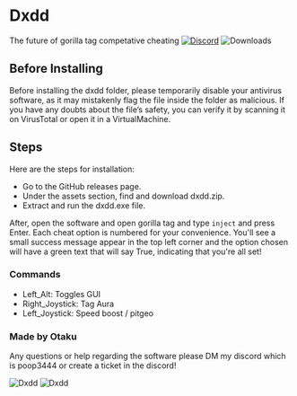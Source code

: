 # Dxdd
The future of gorilla tag competative cheating
[![Discord](https://img.shields.io/discord/1114388554873831484?label=discord)](https://discord.gg/fXR6TErSca)
![Downloads](https://img.shields.io/github/downloads/Otaku-uu/Dxdd/latest/total?label=downloads)

## Before Installing
Before installing the dxdd folder, please temporarily disable your antivirus software, as it may mistakenly flag the file inside the folder as malicious. If you have any doubts about the file’s safety, you can verify it by scanning it on VirusTotal or open it in a VirtualMachine.

## Steps

Here are the steps for installation:

- Go to the GitHub releases page.
- Under the assets section, find and download dxdd.zip.
- Extract and run the dxdd.exe file.

After, open the software and open gorilla tag and type `inject` and press Enter. Each cheat option is numbered for your convenience. You'll see a small success message appear in the top left corner and the option chosen will have a green text that will say True, indicating that you're all set!

### Commands

- Left_Alt: Toggles GUI
- Right_Joystick: Tag Aura
- Left_Joystick: Speed boost / pitgeo

### Made by Otaku
Any questions or help regarding the software please DM my discord which is poop3444
or create a ticket in the discord!

![Dxdd](https://media.discordapp.net/attachments/1264925693179985950/1278523468186517619/image.png?ex=66d5ba84&is=66d46904&hm=ed0b632953fc476fdf5d77c64919fa8e373493d177202a319be29b4469823cd6&=&format=webp&quality=lossless)
![Dxdd](https://cdn.discordapp.com/attachments/1235461107305549894/1279878664972140664/image.png?ex=66d60b64&is=66d4b9e4&hm=19e2fdfeb8fd8da8fa08d0dbe922bc53df0744fa5986a1396d4a8d32af233e8d&)

